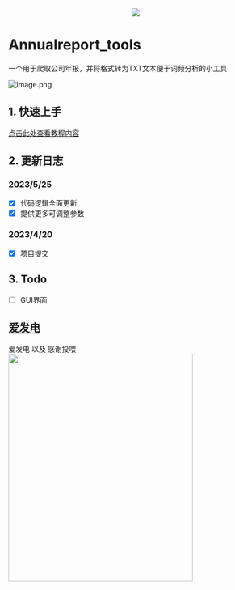 <div align=center><img src="https://cdn.nlark.com/yuque/0/2023/png/22569186/1684745335675-3954e453-98c6-4004-9643-fc913f90b01b.png?x-oss-process=image%2Fresize%2Cw_1401%2Climit_0"/></div>

# Annualreport_tools
一个用于爬取公司年报，并将格式转为TXT文本便于词频分析的小工具


![image.png](https://cdn.nlark.com/yuque/0/2023/png/22569186/1684739594091-379cdf84-28f5-4998-835f-7c9555fddac7.png#averageHue=%23a8c1db&clientId=uc29edf23-5138-4&from=paste&height=687&id=ua755022a&originHeight=1374&originWidth=2560&originalType=binary&ratio=2&rotation=0&showTitle=false&size=944474&status=done&style=none&taskId=ucc34614d-4b0d-48dc-a316-949d41f13b8&title=&width=1280)

## 1. 快速上手

[点击此处查看教程内容](https://github.com/legeling/Annualreport_tools/wiki/%E4%BB%A3%E7%A0%81%E6%9B%B4%E6%96%B0%E6%8F%90%E9%86%92%EF%BC%81%EF%BC%81)

## 2. 更新日志
### 2023/5/25
* [x] 代码逻辑全面更新
* [x] 提供更多可调整参数
### 2023/4/20
* [x] 项目提交


## 3. Todo
* [ ] GUI界面

## [爱发电](https://afdian.net/a/NBFX1)

<summary>爱发电 以及 感谢投喂 </summary>
<img width="365px" height="450px" src="https://raw.githubusercontent.com/legeling/-/main/afdian-%E5%87%8C%E5%B0%8F%E6%B7%BB.jpg?token=GHSAT0AAAAAACFNMD2RGJUD7RDL3XSWXSNMZGULDGA">
